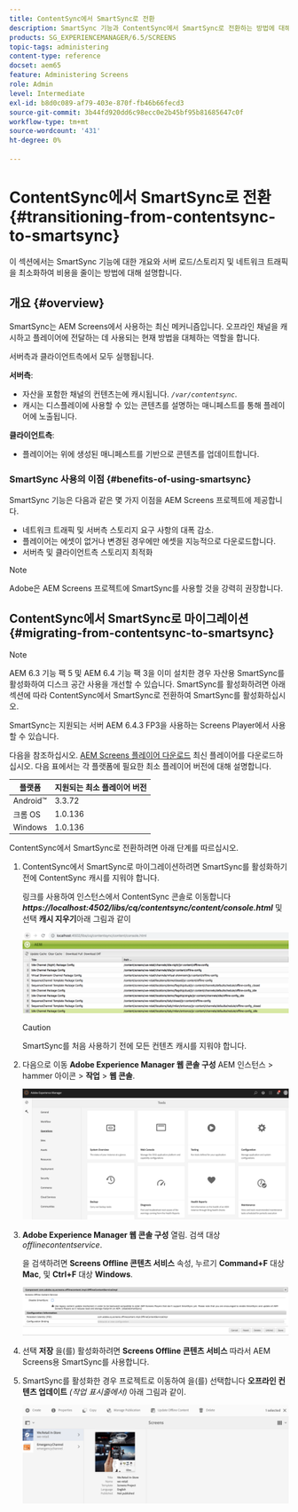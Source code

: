 ```yaml
---
title: ContentSync에서 SmartSync로 전환
description: SmartSync 기능과 ContentSync에서 SmartSync로 전환하는 방법에 대해 자세히 알아보십시오.
products: SG_EXPERIENCEMANAGER/6.5/SCREENS
topic-tags: administering
content-type: reference
docset: aem65
feature: Administering Screens
role: Admin
level: Intermediate
exl-id: b8d0c089-af79-403e-870f-fb46b66fecd3
source-git-commit: 3b44fd920dd6c98ecc0e2b45bf95b81685647c0f
workflow-type: tm+mt
source-wordcount: '431'
ht-degree: 0%

---
```


# ContentSync에서 SmartSync로 전환 {#transitioning-from-contentsync-to-smartsync}

이 섹션에서는 SmartSync 기능에 대한 개요와 서버 로드/스토리지 및 네트워크 트래픽을 최소화하여 비용을 줄이는 방법에 대해 설명합니다.

## 개요 {#overview}

SmartSync는 AEM Screens에서 사용하는 최신 메커니즘입니다. 오프라인 채널을 캐시하고 플레이어에 전달하는 데 사용되는 현재 방법을 대체하는 역할을 합니다.

서버측과 클라이언트측에서 모두 실행됩니다.

**서버측**:

* 자산을 포함한 채널의 컨텐츠는에 캐시됩니다. *`/var/contentsync`*.
* 캐시는 디스플레이에 사용할 수 있는 콘텐츠를 설명하는 매니페스트를 통해 플레이어에 노출됩니다.

**클라이언트측**:

* 플레이어는 위에 생성된 매니페스트를 기반으로 콘텐츠를 업데이트합니다.

### SmartSync 사용의 이점 {#benefits-of-using-smartsync}

SmartSync 기능은 다음과 같은 몇 가지 이점을 AEM Screens 프로젝트에 제공합니다.

* 네트워크 트래픽 및 서버측 스토리지 요구 사항의 대폭 감소.
* 플레이어는 에셋이 없거나 변경된 경우에만 에셋을 지능적으로 다운로드합니다.
* 서버측 및 클라이언트측 스토리지 최적화

>[!NOTE]
>
>Adobe은 AEM Screens 프로젝트에 SmartSync를 사용할 것을 강력히 권장합니다.

## ContentSync에서 SmartSync로 마이그레이션 {#migrating-from-contentsync-to-smartsync}

>[!NOTE]
>
>AEM 6.3 기능 팩 5 및 AEM 6.4 기능 팩 3을 이미 설치한 경우 자산용 SmartSync를 활성화하여 디스크 공간 사용을 개선할 수 있습니다. SmartSync를 활성화하려면 아래 섹션에 따라 ContentSync에서 SmartSync로 전환하여 SmartSync를 활성화하십시오.
>
>SmartSync는 지원되는 서버 AEM 6.4.3 FP3을 사용하는 Screens Player에서 사용할 수 있습니다.
>
>다음을 참조하십시오. [AEM Screens 플레이어 다운로드](https://download.macromedia.com/screens/) 최신 플레이어를 다운로드하십시오. 다음 표에서는 각 플랫폼에 필요한 최소 플레이어 버전에 대해 설명합니다.

| **플랫폼** | **지원되는 최소 플레이어 버전** |
|---|---|
| Android™ | 3.3.72 |
| 크롬 OS | 1.0.136 |
| Windows | 1.0.136 |

ContentSync에서 SmartSync로 전환하려면 아래 단계를 따르십시오.

1. ContentSync에서 SmartSync로 마이그레이션하려면 SmartSync를 활성화하기 전에 ContentSync 캐시를 지워야 합니다.

   링크를 사용하여 인스턴스에서 ContentSync 콘솔로 이동합니다 ***https://localhost:4502/libs/cq/contentsync/content/console.html*** 및 선택 **캐시 지우기**&#x200B;아래 그림과 같이

   ![clear_contesync_cache](assets/clear_contesync_cache.png)

   >[!CAUTION]
   >
   >SmartSync를 처음 사용하기 전에 모든 컨텐츠 캐시를 지워야 합니다.

1. 다음으로 이동 **Adobe Experience Manager 웹 콘솔 구성** AEM 인스턴스 > hammer 아이콘 > **작업** > **웹 콘솔**.

   ![screen_shot_2019-02-11at15339pm](assets/screen_shot_2019-02-11at15339pm.png)

1. **Adobe Experience Manager 웹 콘솔 구성** 열림. 검색 대상 *offlinecontentservice*.

   을 검색하려면 **Screens Offline 콘텐츠 서비스** 속성, 누르기 **Command+F** 대상 **Mac**, 및 **Ctrl+F** 대상 **Windows**.

   ![screen_shot_2019-02-19at22643pm](assets/screen_shot_2019-02-19at22643pm.png)

1. 선택 **저장** 을(를) 활성화하려면 **Screens Offline 콘텐츠 서비스** 따라서 AEM Screens용 SmartSync를 사용합니다.
1. SmartSync를 활성화한 경우 프로젝트로 이동하여 을(를) 선택합니다 **오프라인 컨텐츠 업데이트** *(작업 표시줄에서)* 아래 그림과 같이.

   ![screen_shot_2019-02-25at102605am](assets/screen_shot_2019-02-25at102605am.png)
